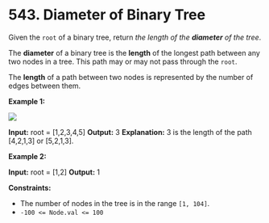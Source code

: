 # 543. Diameter of Binary Tree 

Given the `root` of a binary tree, return _the length of the **diameter** of the tree_.

The **diameter** of a binary tree is the **length** of the longest path between any two nodes in a tree. This path may or may not pass through the `root`.

The **length** of a path between two nodes is represented by the number of edges between them.

**Example 1:**

![](https://assets.leetcode.com/uploads/2021/03/06/diamtree.jpg)

**Input:** root = [1,2,3,4,5]
**Output:** 3
**Explanation:** 3 is the length of the path [4,2,1,3] or [5,2,1,3].

**Example 2:**

**Input:** root = [1,2]
**Output:** 1

**Constraints:**

- The number of nodes in the tree is in the range `[1, 104]`.
- `-100 <= Node.val <= 100`